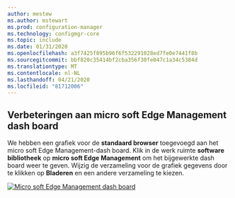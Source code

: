 ```yaml
---
author: mestew
ms.author: mstewart
ms.prod: configuration-manager
ms.technology: configmgr-core
ms.topic: include
ms.date: 01/31/2020
ms.openlocfilehash: a3f7425f895b96f6f532291028ed7fe0e7441f8b
ms.sourcegitcommit: bbf820c35414bf2cba356f30fe047c1a34c5384d
ms.translationtype: MT
ms.contentlocale: nl-NL
ms.lasthandoff: 04/21/2020
ms.locfileid: "81712006"
---
```

## <a name="improvements-to-microsoft-edge-management-dashboard"></a><a name="bkmk_edge"></a>Verbeteringen aan micro soft Edge Management dash board
<!--3871913-->
We hebben een grafiek voor de **standaard browser** toegevoegd aan het micro soft Edge Management-dash board. Klik in de werk ruimte **software bibliotheek** op **micro soft Edge Management** om het bijgewerkte dash board weer te geven. Wijzig de verzameling voor de grafiek gegevens door te klikken op **Bladeren** en een andere verzameling te kiezen.


[![Micro soft Edge Management dash board](../../media/3871913-updated-edge-dashboard.png)](../../media/3871913-updated-edge-dashboard.png#lightbox)

